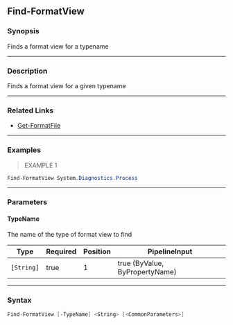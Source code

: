 Find-FormatView
---------------

### Synopsis
Finds a format view for a typename

---

### Description

Finds a format view for a given typename

---

### Related Links
* [Get-FormatFile](Get-FormatFile.md)

---

### Examples
> EXAMPLE 1

```PowerShell
Find-FormatView System.Diagnostics.Process
```

---

### Parameters
#### **TypeName**
The name of the type of format view to find

|Type      |Required|Position|PipelineInput                 |
|----------|--------|--------|------------------------------|
|`[String]`|true    |1       |true (ByValue, ByPropertyName)|

---

### Syntax
```PowerShell
Find-FormatView [-TypeName] <String> [<CommonParameters>]
```
